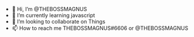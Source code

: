 - 👋 Hi, I’m @THEBOSSMAGNUS
- 🌱 I’m currently learning javascript
- 💞️ I’m looking to collaborate on Things
- 📫 How to reach me THEBOSSMAGNUS#6606 or @THEBOSSMAGNUS

<!---
THEBOSSMAGNUS/THEBOSSMAGNUS is a ✨ special ✨ repository because its `README.md` (this file) appears on your GitHub profile.
You can click the Preview link to take a look at your changes.
--->
